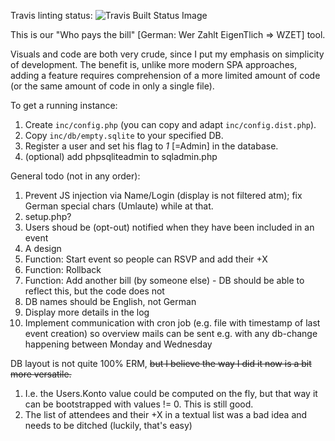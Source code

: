 Travis linting status: ![Travis Built Status Image](https://travis-ci.org/archi/wzet.svg?branch=master)

This is our "Who pays the bill" [German: Wer Zahlt EigenTlich => WZET] tool.

Visuals and code are both very crude, since I put my emphasis on simplicity of development. The benefit is, unlike more modern SPA approaches, adding a feature requires comprehension of a more limited amount of code (or the same amount of code in only a single file).

To get a running instance:

1. Create `inc/config.php` (you can copy and adapt `inc/config.dist.php`).
2. Copy `inc/db/empty.sqlite` to your specified DB.
3. Register a user and set his flag to _1_ [=Admin] in the database.
4. (optional) add phpsqliteadmin to sqladmin.php

General todo (not in any order):

1.  Prevent JS injection via Name/Login (display is not filtered atm); fix German special chars (Umlaute) while at that.
2.  setup.php?
3.  Users shoud be (opt-out) notified when they have been included in an event
4.  A design
6.  Function: Start event so people can RSVP and add their +X
7.  Function: Rollback
8.  Function: Add another bill (by someone else) - DB should be able to reflect this, but the code does not
9.  DB names should be English, not German
10. Display more details in the log
11. Implement communication with cron job (e.g. file with timestamp of last event creation) so overview mails can be sent e.g. with any db-change happening between Monday and Wednesday

DB layout is not quite 100% ERM, ~~but I believe the way I did it now is a bit more versatile.~~
1. I.e. the Users.Konto value could be computed on the fly, but that way it can be bootstrapped with values != 0. This is still good.
2. The list of attendees and their +X in a textual list was a bad idea and needs to be ditched (luckily, that's easy)
